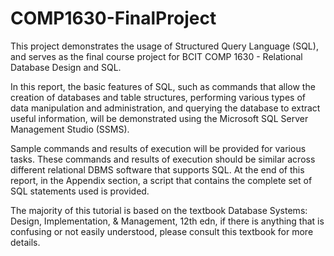 # COMP1630-FinalProject
This project demonstrates the usage of Structured Query Language (SQL), 
and serves as the final course project for BCIT COMP 1630 - Relational Database Design and SQL.

In this report, the basic features of SQL, such as commands that allow the creation 
of databases and table structures, performing various types of data manipulation and 
administration, and querying the database to extract useful information, will be 
demonstrated using the Microsoft SQL Server Management Studio (SSMS). 

Sample commands and results of execution will be provided for various tasks. 
These commands and results of execution should be similar across different relational 
DBMS software that supports SQL. At the end of this report, in the Appendix section, 
a script that contains the complete set of SQL statements used is provided. 

The majority of this tutorial is based on the textbook Database Systems: 
Design, Implementation, & Management, 12th edn, if there is anything that is confusing 
or not easily understood, please consult this textbook for more details.




